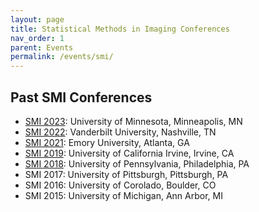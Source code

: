 ```yaml
---
layout: page
title: Statistical Methods in Imaging Conferences
nav_order: 1
parent: Events
permalink: /events/smi/
---
```

## Past SMI Conferences
* [SMI 2023](https://www.sph.umn.edu/events-calendar/statistical-methods-in-imaging-2023/): University of Minnesota, Minneapolis, MN
* [SMI 2022](https://www.vumc.org/biostatistics/smi/): Vanderbilt University, Nashville, TN
* [SMI 2021](https://scholarblogs.emory.edu/smi2021/): Emory University, Atlanta, GA
* [SMI 2019](https://sites.uci.edu/smi2019/): University of California Irvine, Irvine, CA
* [SMI 2018](https://https://smi2018.netlify.app/): University of Pennsylvania, Philadelphia, PA
* SMI 2017: University of Pittsburgh, Pittsburgh, PA
* SMI 2016: University of Corolado, Boulder, CO
* SMI 2015: University of Michigan, Ann Arbor, MI
